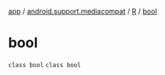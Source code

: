 [app](../../../index.md) / [android.support.mediacompat](../../index.md) / [R](../index.md) / [bool](.)

# bool

`class bool`
`class bool`